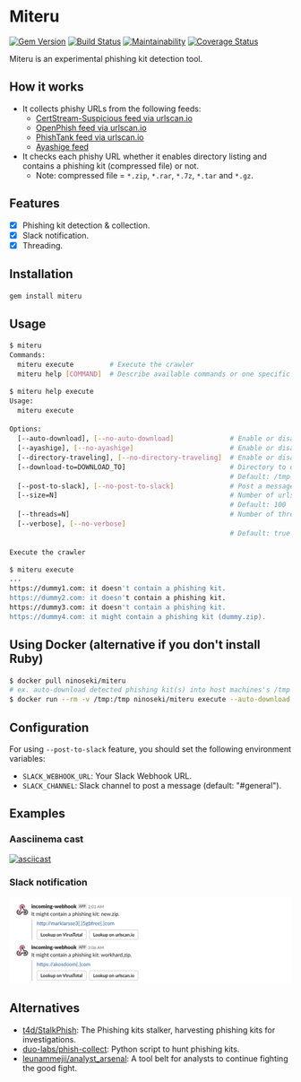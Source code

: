 # Miteru

[![Gem Version](https://badge.fury.io/rb/miteru.svg)](https://badge.fury.io/rb/miteru)
[![Build Status](https://travis-ci.org/ninoseki/miteru.svg?branch=master)](https://travis-ci.org/ninoseki/miteru)
[![Maintainability](https://api.codeclimate.com/v1/badges/d90e1b5bbdd9663a17d1/maintainability)](https://codeclimate.com/github/ninoseki/miteru/maintainability)
[![Coverage Status](https://coveralls.io/repos/github/ninoseki/miteru/badge.svg?branch=master)](https://coveralls.io/github/ninoseki/miteru?branch=master)

Miteru is an experimental phishing kit detection tool.

## How it works

- It collects phishy URLs from the following feeds:
  - [CertStream-Suspicious feed via urlscan.io](https://urlscan.io/search/#certstream-suspicious)
  - [OpenPhish feed via urlscan.io](https://urlscan.io/search/#OpenPhish)
  - [PhishTank feed via urlscan.io](https://urlscan.io/search/#PhishTank)
  - [Ayashige feed](https://github.com/ninoseki/ayashige)
- It checks each phishy URL whether it enables directory listing and contains a phishing kit (compressed file) or not.
  - Note: compressed file = `*.zip`, `*.rar`, `*.7z`, `*.tar` and `*.gz`.

## Features

- [x] Phishing kit detection & collection.
- [x] Slack notification.
- [x] Threading.

## Installation

```bash
gem install miteru
```

## Usage

```bash
$ miteru
Commands:
  miteru execute         # Execute the crawler
  miteru help [COMMAND]  # Describe available commands or one specific command
```

```bash
$ miteru help execute
Usage:
  miteru execute

Options:
  [--auto-download], [--no-auto-download]              # Enable or disable auto-download of phishing kits
  [--ayashige], [--no-ayashige]                        # Enable or disable ayashige(ninoseki/ayashige) feed
  [--directory-traveling], [--no-directory-traveling]  # Enable or disable directory traveling
  [--download-to=DOWNLOAD_TO]                          # Directory to download file(s)
                                                       # Default: /tmp
  [--post-to-slack], [--no-post-to-slack]              # Post a message to Slack if it detects a phishing kit
  [--size=N]                                           # Number of urlscan.io's results. (Max: 10,000)
                                                       # Default: 100
  [--threads=N]                                        # Number of threads to use
  [--verbose], [--no-verbose]
                                                       # Default: true

Execute the crawler
```

```bash
$ miteru execute
...
https://dummy1.com: it doesn't contain a phishing kit.
https://dummy2.com: it doesn't contain a phishing kit.
https://dummy3.com: it doesn't contain a phishing kit.
https://dummy4.com: it might contain a phishing kit (dummy.zip).
```

## Using Docker (alternative if you don't install Ruby)

```bash
$ docker pull ninoseki/miteru
# ex. auto-download detected phishing kit(s) into host machines's /tmp directory
$ docker run --rm -v /tmp:/tmp ninoseki/miteru execute --auto-download
```

## Configuration

For using `--post-to-slack` feature, you should set the following environment variables:

- `SLACK_WEBHOOK_URL`: Your Slack Webhook URL.
- `SLACK_CHANNEL`: Slack channel to post a message (default: "#general").

## Examples

### Aasciinema cast

[![asciicast](https://asciinema.org/a/hHpkHhMLiiv17gmdRhVMtZWwM.svg)](https://asciinema.org/a/hHpkHhMLiiv17gmdRhVMtZWwM)

### Slack notification

![img](./screenshots/slack.png)

## Alternatives

- [t4d/StalkPhish](https://github.com/t4d/StalkPhish): The Phishing kits stalker, harvesting phishing kits for investigations.
- [duo-labs/phish-collect](https://github.com/duo-labs/phish-collect): Python script to hunt phishing kits.
- [leunammejii/analyst_arsenal](https://github.com/leunammejii/analyst_arsenal): A tool belt for analysts to continue fighting the good fight.
